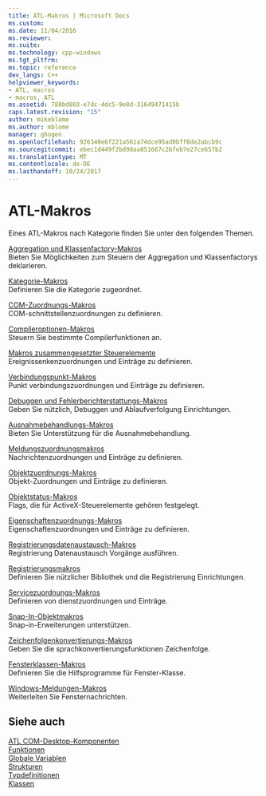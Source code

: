 ```yaml
---
title: ATL-Makros | Microsoft Docs
ms.custom: 
ms.date: 11/04/2016
ms.reviewer: 
ms.suite: 
ms.technology: cpp-windows
ms.tgt_pltfrm: 
ms.topic: reference
dev_langs: C++
helpviewer_keywords:
- ATL, macros
- macros, ATL
ms.assetid: 788bd803-e7dc-4dc5-9e8d-31649471415b
caps.latest.revision: "15"
author: mikeblome
ms.author: mblome
manager: ghogen
ms.openlocfilehash: 926340e6f221a561a74dce95ad0bff6de2abcb9c
ms.sourcegitcommit: ebec1d449f2bd98aa851667c2bfeb7e27ce657b2
ms.translationtype: MT
ms.contentlocale: de-DE
ms.lasthandoff: 10/24/2017
---
```

# <a name="atl-macros"></a>ATL-Makros
Eines ATL-Makros nach Kategorie finden Sie unter den folgenden Themen.  
  
 [Aggregation und Klassenfactory-Makros](../../atl/reference/aggregation-and-class-factory-macros.md)  
 Bieten Sie Möglichkeiten zum Steuern der Aggregation und Klassenfactorys deklarieren.  
  
 [Kategorie-Makros](../../atl/reference/category-macros.md)  
 Definieren Sie die Kategorie zugeordnet.  
  
 [COM-Zuordnungs-Makros](../../atl/reference/com-map-macros.md)  
 COM-schnittstellenzuordnungen zu definieren.  
  
 [Compileroptionen-Makros](../../atl/reference/compiler-options-macros.md)  
 Steuern Sie bestimmte Compilerfunktionen an.  
  
 [Makros zusammengesetzter Steuerelemente](../../atl/reference/composite-control-macros.md)  
 Ereignissenkenzuordnungen und Einträge zu definieren.  
  
 [Verbindungspunkt-Makros](../../atl/reference/connection-point-macros.md)  
 Punkt verbindungszuordnungen und Einträge zu definieren.  
  
 [Debuggen und Fehlerberichterstattungs-Makros](../../atl/reference/debugging-and-error-reporting-macros.md)  
 Geben Sie nützlich, Debuggen und Ablaufverfolgung Einrichtungen.  
  
 [Ausnahmebehandlungs-Makros](../../atl/reference/exception-handling-macros.md)  
 Bieten Sie Unterstützung für die Ausnahmebehandlung.  
  
 [Meldungszuordnungsmakros](../../atl/reference/message-map-macros-atl.md)  
 Nachrichtenzuordnungen und Einträge zu definieren.  
  
 [Objektzuordnungs-Makros](../../atl/reference/object-map-macros.md)  
 Objekt-Zuordnungen und Einträge zu definieren.  
  
 [Objektstatus-Makros](../../atl/reference/object-status-macros.md)  
 Flags, die für ActiveX-Steuerelemente gehören festgelegt.  
  
 [Eigenschaftenzuordnungs-Makros](../../atl/reference/property-map-macros.md)  
 Eigenschaftenzuordnungen und Einträge zu definieren.  
  
 [Registrierungsdatenaustausch-Makros](../../atl/reference/registry-data-exchange-macros.md)  
 Registrierung Datenaustausch Vorgänge ausführen.  
  
 [Registrierungsmakros](../../atl/reference/registry-macros.md)  
 Definieren Sie nützlicher Bibliothek und die Registrierung Einrichtungen.  
  
 [Servicezuordnungs-Makros](../../atl/reference/service-map-macros.md)  
 Definieren von dienstzuordnungen und Einträge.  
  
 [Snap-In-Objektmakros](../../atl/reference/snap-in-object-macros.md)  
 Snap-in-Erweiterungen unterstützen.  
  
 [Zeichenfolgenkonvertierungs-Makros](string-conversion-macros.md)  
 Geben Sie die sprachkonvertierungsfunktionen Zeichenfolge.  
  
 [Fensterklassen-Makros](../../atl/reference/window-class-macros.md)  
 Definieren Sie die Hilfsprogramme für Fenster-Klasse.  
  
 [Windows-Meldungen-Makros](../../atl/reference/windows-messages-macros.md)  
 Weiterleiten Sie Fensternachrichten.  
  
## <a name="see-also"></a>Siehe auch  

 [ATL COM-Desktop-Komponenten](../../atl/atl-com-desktop-components.md)   
 [Funktionen](../../atl/reference/atl-functions.md)   
 [Globale Variablen](../../atl/reference/atl-global-variables.md)   
 [Strukturen](../../atl/reference/atl-structures.md)   
 [Typdefinitionen](../../atl/reference/atl-typedefs.md)   
 [Klassen](../../atl/reference/atl-classes.md)
